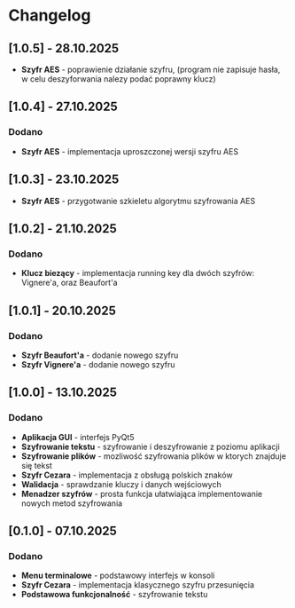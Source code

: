 # Changelog

## [1.0.5] - 28.10.2025

- **Szyfr AES** - poprawienie działanie szyfru, (program nie zapisuje hasła, w celu deszyforwania nalezy podać poprawny klucz)

## [1.0.4] - 27.10.2025

### Dodano

- **Szyfr AES** - implementacja uproszczonej wersji szyfru AES

## [1.0.3] - 23.10.2025

- **Szyfr AES** - przygotwanie szkieletu algorytmu szyfrowania AES

## [1.0.2] - 21.10.2025

### Dodano

- **Klucz biezący** - implementacja running key dla dwóch szyfrów: Vignere'a, oraz Beaufort'a

## [1.0.1] - 20.10.2025

### Dodano

- **Szyfr Beaufort'a** - dodanie nowego szyfru
- **Szyfr Vignere'a** - dodanie nowego szyfru

## [1.0.0] - 13.10.2025

### Dodano
- **Aplikacja GUI** - interfejs PyQt5
- **Szyfrowanie tekstu** - szyfrowanie i deszyfrowanie z poziomu aplikacji
- **Szyfrowanie plików** - mozliwość szyfrowania plików w ktorych znajduje się tekst
- **Szyfr Cezara** - implementacja z obsługą polskich znaków
- **Walidacja** - sprawdzanie kluczy i danych wejściowych
- **Menadzer szyfrów** - prosta funkcja ułatwiająca implementowanie nowych metod szyfrowania

## [0.1.0] - 07.10.2025

### Dodano
- **Menu terminalowe** - podstawowy interfejs w konsoli
- **Szyfr Cezara** - implementacja klasycznego szyfru przesunięcia
- **Podstawowa funkcjonalność** - szyfrowanie tekstu